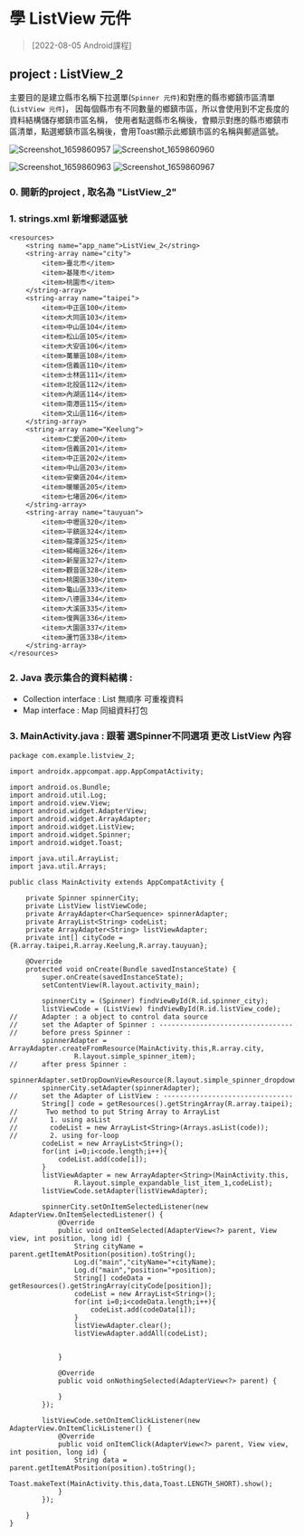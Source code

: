 # 學 ListView 元件
> [2022-08-05 Android課程]

## project : ListView_2
主要目的是建立縣市名稱下拉選單(`Spinner 元件`)和對應的縣市鄉鎮市區清單(`ListView 元件`)，
因每個縣市有不同數量的鄉鎮市區，所以會使用到不定長度的資料結構儲存鄉鎮市區名稱，
使用者點選縣市名稱後，會顯示對應的縣市鄉鎮市區清單，點選鄉鎮市區名稱後，會用Toast顯示此鄉鎮市區的名稱與郵遞區號。

![Screenshot_1659860957](https://user-images.githubusercontent.com/37395516/183282863-28a58641-72eb-4102-9a4f-67f41869a5db.png)
![Screenshot_1659860960](https://user-images.githubusercontent.com/37395516/183282865-6bb22a65-a27e-412d-8ccf-044de38a1cc6.png)

![Screenshot_1659860963](https://user-images.githubusercontent.com/37395516/183282873-5fe6ec0b-49e9-4fb3-ade5-eb695b98db45.png)
![Screenshot_1659860967](https://user-images.githubusercontent.com/37395516/183282877-2f6d03b4-7ea0-463c-be35-b43556ddb42a.png)


### 0. 開新的project , 取名為 "ListView_2"
### 1. strings.xml 新增郵遞區號 
```
<resources>
    <string name="app_name">ListView_2</string>
    <string-array name="city">
        <item>臺北市</item>
        <item>基隆市</item>
        <item>桃園市</item>
    </string-array>
    <string-array name="taipei">
        <item>中正區100</item>
        <item>大同區103</item>
        <item>中山區104</item>
        <item>松山區105</item>
        <item>大安區106</item>
        <item>萬華區108</item>
        <item>信義區110</item>
        <item>士林區111</item>
        <item>北投區112</item>
        <item>內湖區114</item>
        <item>南港區115</item>
        <item>文山區116</item>
    </string-array>
    <string-array name="Keelung">
        <item>仁愛區200</item>
        <item>信義區201</item>
        <item>中正區202</item>
        <item>中山區203</item>
        <item>安樂區204</item>
        <item>暖暖區205</item>
        <item>七堵區206</item>
    </string-array>
    <string-array name="tauyuan">
        <item>中壢區320</item>
        <item>平鎮區324</item>
        <item>龍潭區325</item>
        <item>楊梅區326</item>
        <item>新屋區327</item>
        <item>觀音區328</item>
        <item>桃園區330</item>
        <item>龜山區333</item>
        <item>八德區334</item>
        <item>大溪區335</item>
        <item>復興區336</item>
        <item>大園區337</item>
        <item>蘆竹區338</item>
    </string-array>
</resources>
```
### 2. Java 表示集合的資料結構 :
 + Collection interface : List 無順序 可重複資料
 + Map interface : Map 同組資料打包

### 3. MainActivity.java : 跟著 選Spinner不同選項 更改 ListView 內容
```
package com.example.listview_2;

import androidx.appcompat.app.AppCompatActivity;

import android.os.Bundle;
import android.util.Log;
import android.view.View;
import android.widget.AdapterView;
import android.widget.ArrayAdapter;
import android.widget.ListView;
import android.widget.Spinner;
import android.widget.Toast;

import java.util.ArrayList;
import java.util.Arrays;

public class MainActivity extends AppCompatActivity {

    private Spinner spinnerCity;
    private ListView listViewCode;
    private ArrayAdapter<CharSequence> spinnerAdapter;
    private ArrayList<String> codeList;
    private ArrayAdapter<String> listViewAdapter;
    private int[] cityCode = {R.array.taipei,R.array.Keelung,R.array.tauyuan};

    @Override
    protected void onCreate(Bundle savedInstanceState) {
        super.onCreate(savedInstanceState);
        setContentView(R.layout.activity_main);

        spinnerCity = (Spinner) findViewById(R.id.spinner_city);
        listViewCode = (ListView) findViewById(R.id.listView_code);
//      Adapter : a object to control data source
//      set the Adapter of Spinner : ---------------------------------
//      before press Spinner :
        spinnerAdapter = ArrayAdapter.createFromResource(MainActivity.this,R.array.city,
                R.layout.simple_spinner_item);
//      after press Spinner :
        spinnerAdapter.setDropDownViewResource(R.layout.simple_spinner_dropdown_item);
        spinnerCity.setAdapter(spinnerAdapter);
//      set the Adapter of ListView : --------------------------------
        String[] code = getResources().getStringArray(R.array.taipei);
//       Two method to put String Array to ArrayList
//        1. using asList
//        codeList = new ArrayList<String>(Arrays.asList(code));
//        2. using for-loop
        codeList = new ArrayList<String>();
        for(int i=0;i<code.length;i++){
            codeList.add(code[i]);
        }
        listViewAdapter = new ArrayAdapter<String>(MainActivity.this,
                R.layout.simple_expandable_list_item_1,codeList);
        listViewCode.setAdapter(listViewAdapter);

        spinnerCity.setOnItemSelectedListener(new AdapterView.OnItemSelectedListener() {
            @Override
            public void onItemSelected(AdapterView<?> parent, View view, int position, long id) {
                String cityName = parent.getItemAtPosition(position).toString();
                Log.d("main","cityName="+cityName);
                Log.d("main","position="+position);
                String[] codeData = getResources().getStringArray(cityCode[position]);
                codeList = new ArrayList<String>();
                for(int i=0;i<codeData.length;i++){
                    codeList.add(codeData[i]);
                }
                listViewAdapter.clear();
                listViewAdapter.addAll(codeList);


            }

            @Override
            public void onNothingSelected(AdapterView<?> parent) {

            }
        });
        
        listViewCode.setOnItemClickListener(new AdapterView.OnItemClickListener() {
            @Override
            public void onItemClick(AdapterView<?> parent, View view, int position, long id) {
                String data = parent.getItemAtPosition(position).toString();
                Toast.makeText(MainActivity.this,data,Toast.LENGTH_SHORT).show();
            }
        });

    }
}
```
